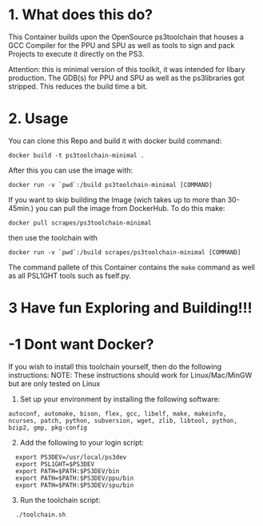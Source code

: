 
# 1. What does this do?
This Container builds upon the OpenSource ps3toolchain that houses a GCC Compiler
for the PPU and SPU as well as tools to sign and pack Projects to execute it directly
on the PS3.

Attention: this is minimal version of this toolkit, it was intended for libary production. 
The GDB(s) for PPU and SPU as well as the ps3libraries got stripped. This reduces the build time a bit.

# 2. Usage

You can clone this Repo and build it with docker build command:
```
docker build -t ps3toolchain-minimal .
```

After this you can use the image with:

```
docker run -v `pwd`:/build ps3toolchain-minimal [COMMAND]
```


If you want to skip building the Image (wich takes up to more than 30-45min.) you can pull the image from DockerHub.
To do this make:

```
docker pull scrapes/ps3toolchain-minimal
```

then use the toolchain with

```
docker run -v `pwd`:/build scrapes/ps3toolchain-minimal [COMMAND]
```

The command pallete of this Container contains the `make` command 
as well as all PSL1GHT tools such as fself.py.


# 3 Have fun Exploring and Building!!!

# -1 Dont want Docker?
If you wish to install this toolchain yourself, then do the following instructions:
NOTE: These instructions should work for Linux/Mac/MinGW but are only tested on Linux

 1) Set up your environment by installing the following software:
 
  ```
  autoconf, automake, bison, flex, gcc, libelf, make, makeinfo,
  ncurses, patch, python, subversion, wget, zlib, libtool, python,
  bzip2, gmp, pkg-config
  ```
  
  
 2) Add the following to your login script:

```
  export PS3DEV=/usr/local/ps3dev
  export PSL1GHT=$PS3DEV
  export PATH=$PATH:$PS3DEV/bin
  export PATH=$PATH:$PS3DEV/ppu/bin
  export PATH=$PATH:$PS3DEV/spu/bin
```

 3) Run the toolchain script:

```
  ./toolchain.sh
```
